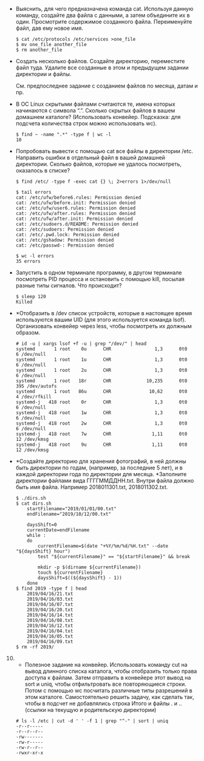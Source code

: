 - Выяснить, для чего предназначена команда cat. Используя данную команду, создайте два файла с данными, а затем объедините их в один. Просмотрите содержимое созданного файла. Переименуйте файл, дав ему новое имя.

    ```
    $ cat /etc/protocols /etc/services >one_file
    $ mv one_file another_file
    $ rm another_file
    ```

- Создать несколько файлов. Создайте директорию, переместите файл туда. Удалите все созданные в этом и предыдущем задании директории и файлы.

    См. предпоследнее задание с созданием файлов по месяца, датам и пр.

- В ОС Linux скрытыми файлами считаются те, имена которых начинаются с символа “.”. Сколько скрытых файлов в вашем домашнем каталоге? (Использовать конвейер. Подсказка: для подсчета количества строк можно использовать wc).

    ```
    $ find ~ -name ".*" -type f | wc -l
    10
    ```

- Попробовать вывести с помощью cat все файлы в директории /etc. Направить ошибки в отдельный файл в вашей домашней директории. Сколько файлов, которые не удалось посмотреть, оказалось в списке?

    ```
    $ find /etc/ -type f -exec cat {} \; 2>errors 1>/dev/null

    $ tail errors
    cat: /etc/ufw/before6.rules: Permission denied
    cat: /etc/ufw/before.init: Permission denied
    cat: /etc/ufw/user6.rules: Permission denied
    cat: /etc/ufw/after.rules: Permission denied
    cat: /etc/ufw/after.init: Permission denied
    cat: /etc/sudoers.d/README: Permission denied
    cat: /etc/sudoers: Permission denied
    cat: /etc/.pwd.lock: Permission denied
    cat: /etc/gshadow: Permission denied
    cat: /etc/passwd-: Permission denied

    $ wc -l errors
    35 errors
    ```

- Запустить в одном терминале программу, в другом терминале посмотреть PID процесса и остановить с помощью kill, посылая разные типы сигналов. Что происходит?

    ```
    $ sleep 120
    Killed
    ```

- *Отобразить в /dev список устройств, которые в настоящее время используются вашим UID (для этого используется команда lsof). Организовать конвейер через less, чтобы посмотреть их должным образом.

    ```
    # id -u | xargs lsof +f -u | grep "/dev/" | head
    systemd       1 root    0u      CHR                1,3      0t0          6 /dev/null
    systemd       1 root    1u      CHR                1,3      0t0          6 /dev/null
    systemd       1 root    2u      CHR                1,3      0t0          6 /dev/null
    systemd       1 root   18r      CHR             10,235      0t0        395 /dev/autofs
    systemd       1 root   86u      CHR              10,62      0t0          4 /dev/rfkill
    systemd-j   418 root    0r      CHR                1,3      0t0          6 /dev/null
    systemd-j   418 root    1w      CHR                1,3      0t0          6 /dev/null
    systemd-j   418 root    2w      CHR                1,3      0t0          6 /dev/null
    systemd-j   418 root    7w      CHR               1,11      0t0         12 /dev/kmsg
    systemd-j   418 root    9u      CHR               1,11      0t0         12 /dev/kmsg
    ```

- *Cоздайте директорию для хранения фотографий, в ней должны быть директории по годам, (например, за последние 5 лет), и в каждой директории года по директории для месяца.
*Заполните директории файлами вида ГГГГММДДНН.txt. Внутри файла должно быть имя файла. Например 2018011301.txt, 2018011302.txt.

    ```
    $ ./dirs.sh
    $ cat dirs.sh
        startFilename="2019/01/01/00.txt"
        endFilename="2019/10/12/00.txt"

        daysShift=0
        currentDate=endFilename
        while :
        do
            currentFilename=$(date "+%Y/%m/%d/%H.txt" --date "${daysShift} hour")
            test "${currentFilename}" == "${startFilename}" && break

            mkdir -p $(dirname ${currentFilename})
            touch ${currentFilename}
            daysShift=$((${daysShift} - 1))
        done
    $ find 2019 -type f | head
        2019/04/16/21.txt
        2019/04/16/03.txt
        2019/04/16/07.txt
        2019/04/16/20.txt
        2019/04/16/14.txt
        2019/04/16/08.txt
        2019/04/16/12.txt
        2019/04/16/04.txt
        2019/04/16/05.txt
        2019/04/16/09.txt
    $ rm -rf 2019/
    ```

10. * Полезное задание на конвейер. Использовать команду cut на вывод длинного списка каталога, чтобы отобразить только права доступа к файлам. Затем отправить в конвейере этот вывод на sort и uniq, чтобы отфильтровать все повторяющиеся строки. Потом с помощью wc посчитать различные типы разрешений в этом каталоге. Самостоятельно решить задачу, как сделать так, чтобы в подсчет не добавлялись строка Итого и файлы . и .. (ссылки на текущую и родительскую директории)

    ```
    # ls -l /etc | cut -d ' ' -f 1 | grep "^-" | sort | uniq
    -r--r-----
    -r--r--r--
    -rw-------
    -rw-r-----
    -rw-r--r--
    -rwxr-xr-x
    ```

